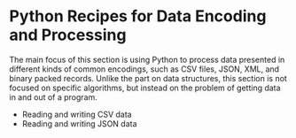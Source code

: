 # Python Recipes for Data Encoding and Processing

The main focus of this section is using Python to process data presented 
in different kinds of common encodings, such as CSV files, JSON, XML, 
and binary packed records. Unlike the part on data structures, this 
section is not focused on specific algorithms, but instead on the 
problem of getting data in and out of a program.

* Reading and writing CSV data
* Reading and writing JSON data
